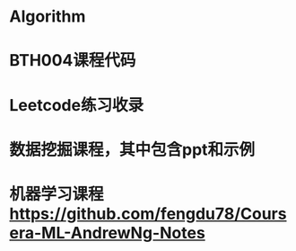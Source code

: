 # Algorithm
# BTH004课程代码
# Leetcode练习收录
# 数据挖掘课程，其中包含ppt和示例
# 机器学习课程 https://github.com/fengdu78/Coursera-ML-AndrewNg-Notes